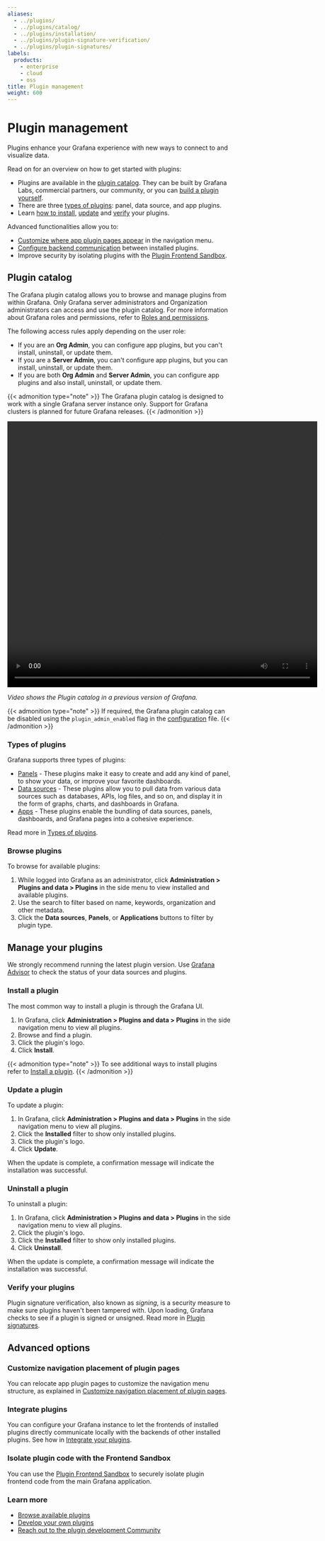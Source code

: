 ```yaml
---
aliases:
  - ../plugins/
  - ../plugins/catalog/
  - ../plugins/installation/
  - ../plugins/plugin-signature-verification/
  - ../plugins/plugin-signatures/
labels:
  products:
    - enterprise
    - cloud
    - oss
title: Plugin management
weight: 600
---
```


# Plugin management

Plugins enhance your Grafana experience with new ways to connect to and visualize data.

Read on for an overview on how to get started with plugins:

- Plugins are available in the [plugin catalog](#plugin-catalog). They can be built by Grafana Labs, commercial partners, our community, or you can [build a plugin yourself](/developers/plugin-tools).
- There are three [types of plugins](#types-of-plugins): panel, data source, and app plugins.
- Learn [how to install](#install-a-plugin), [update](#update-a-plugin) and [verify](#verify-your-plugins) your plugins.

Advanced functionalities allow you to:

- [Customize where app plugin pages appear](/customize-navigation-placement-of-plugin-pages) in the navigation menu.
- [Configure backend communication](#integrate-plugins) between installed plugins.
- Improve security by isolating plugins with the [Plugin Frontend Sandbox](/isolate-plugin-code-with-the-plugin-frontend-sandbox).

## Plugin catalog

The Grafana plugin catalog allows you to browse and manage plugins from within Grafana. Only Grafana server administrators and Organization administrators can access and use the plugin catalog. For more information about Grafana roles and permissions, refer to [Roles and permissions](../roles-and-permissions/).

The following access rules apply depending on the user role:

- If you are an **Org Admin**, you can configure app plugins, but you can't install, uninstall, or update them.
- If you are a **Server Admin**, you can't configure app plugins, but you can install, uninstall, or update them.
- If you are both **Org Admin** and **Server Admin**, you can configure app plugins and also install, uninstall, or update them.

{{< admonition type="note" >}}
The Grafana plugin catalog is designed to work with a single Grafana server instance only. Support for Grafana clusters is planned for future Grafana releases.
{{< /admonition >}}

<div class="medium-6 columns">
  <video width="700" height="600" controls>
    <source src="/static/assets/videos/plugins-catalog-install-9.2.mp4" type="video/mp4">
    Your browser does not support the video tag.
  </video>
</div>

_Video shows the Plugin catalog in a previous version of Grafana._

{{< admonition type="note" >}}
If required, the Grafana plugin catalog can be disabled using the `plugin_admin_enabled` flag in the [configuration](../../setup-grafana/configure-grafana/#plugin_admin_enabled) file.
{{< /admonition >}}

<a id="#plugin-catalog-entry"></a>

### Types of plugins

Grafana supports three types of plugins:

- [Panels](/grafana/plugins/panel-plugins) - These plugins make it easy to create and add any kind of panel, to show your data, or improve your favorite dashboards.
- [Data sources](/grafana/plugins/data-source-plugins) - These plugins allow you to pull data from various data sources such as databases, APIs, log files, and so on, and display it in the form of graphs, charts, and dashboards in Grafana.
- [Apps](/grafana/plugins/app-plugins) - These plugins enable the bundling of data sources, panels, dashboards, and Grafana pages into a cohesive experience.

Read more in [Types of plugins](/plugin-types).

### Browse plugins

To browse for available plugins:

1. While logged into Grafana as an administrator, click **Administration > Plugins and data > Plugins** in the side menu to view installed and available plugins.
1. Use the search to filter based on name, keywords, organization and other metadata.
1. Click the **Data sources**, **Panels**, or **Applications** buttons to filter by plugin type.

## Manage your plugins

We strongly recommend running the latest plugin version. Use [Grafana Advisor](../grafana-advisor/#plugins) to check the status of your data sources and plugins.

### Install a plugin

The most common way to install a plugin is through the Grafana UI.

1. In Grafana, click **Administration > Plugins and data > Plugins** in the side navigation menu to view all plugins.
1. Browse and find a plugin.
1. Click the plugin's logo.
1. Click **Install**.

{{< admonition type="note" >}}
To see additional ways to install plugins refer to [Install a plugin](/plugin-install).
{{< /admonition >}}

### Update a plugin

To update a plugin:

1. In Grafana, click **Administration > Plugins and data > Plugins** in the side navigation menu to view all plugins.
1. Click the **Installed** filter to show only installed plugins.
1. Click the plugin's logo.
1. Click **Update**.

When the update is complete, a confirmation message will indicate the installation was successful.

### Uninstall a plugin

To uninstall a plugin:

1. In Grafana, click **Administration > Plugins and data > Plugins** in the side navigation menu to view all plugins.
1. Click the plugin's logo.
1. Click the **Installed** filter to show only installed plugins.
1. Click **Uninstall**.

When the update is complete, a confirmation message will indicate the installation was successful.

### Verify your plugins

Plugin signature verification, also known as _signing_, is a security measure to make sure plugins haven't been tampered with. Upon loading, Grafana checks to see if a plugin is signed or unsigned. Read more in [Plugin signatures](/plugin-sign).

## Advanced options

### Customize navigation placement of plugin pages

You can relocate app plugin pages to customize the navigation menu structure, as explained in [Customize navigation placement of plugin pages](/customize-navigation-placement-of-plugin-pages).

### Integrate plugins

You can configure your Grafana instance to let the frontends of installed plugins directly communicate locally with the backends of other installed plugins. See how in [Integrate your plugins](/plugin-integrate).

### Isolate plugin code with the Frontend Sandbox

You can use the [Plugin Frontend Sandbox](/isolate-plugin-code-with-the-plugin-frontend-sandbox) to securely isolate plugin frontend code from the main Grafana application.

### Learn more

- [Browse available plugins](/grafana/plugins)
- [Develop your own plugins](/developers/plugin-tools)
- [Reach out to the plugin development Community](https://community.grafana.com/c/plugin-development/30)
